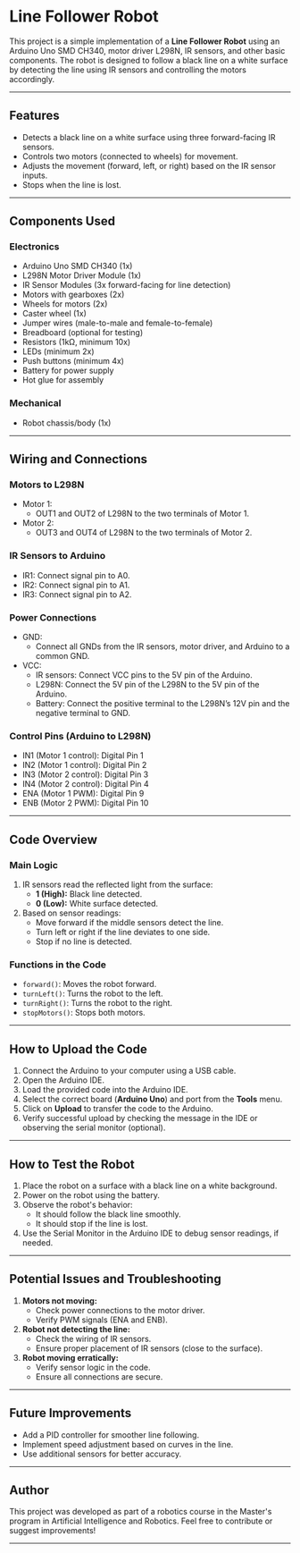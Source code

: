 # Line Follower Robot

This project is a simple implementation of a **Line Follower Robot** using an Arduino Uno SMD CH340, motor driver L298N, IR sensors, and other basic components. The robot is designed to follow a black line on a white surface by detecting the line using IR sensors and controlling the motors accordingly.

---

## **Features**
- Detects a black line on a white surface using three forward-facing IR sensors.
- Controls two motors (connected to wheels) for movement.
- Adjusts the movement (forward, left, or right) based on the IR sensor inputs.
- Stops when the line is lost.

---

## **Components Used**

### **Electronics**
- Arduino Uno SMD CH340 (1x)
- L298N Motor Driver Module (1x)
- IR Sensor Modules (3x forward-facing for line detection)
- Motors with gearboxes (2x)
- Wheels for motors (2x)
- Caster wheel (1x)
- Jumper wires (male-to-male and female-to-female)
- Breadboard (optional for testing)
- Resistors (1kΩ, minimum 10x)
- LEDs (minimum 2x)
- Push buttons (minimum 4x)
- Battery for power supply
- Hot glue for assembly

### **Mechanical**
- Robot chassis/body (1x)

---

## **Wiring and Connections**

### **Motors to L298N**
- Motor 1:
  - OUT1 and OUT2 of L298N to the two terminals of Motor 1.
- Motor 2:
  - OUT3 and OUT4 of L298N to the two terminals of Motor 2.

### **IR Sensors to Arduino**
- IR1: Connect signal pin to A0.
- IR2: Connect signal pin to A1.
- IR3: Connect signal pin to A2.

### **Power Connections**
- GND:
  - Connect all GNDs from the IR sensors, motor driver, and Arduino to a common GND.
- VCC:
  - IR sensors: Connect VCC pins to the 5V pin of the Arduino.
  - L298N: Connect the 5V pin of the L298N to the 5V pin of the Arduino.
  - Battery: Connect the positive terminal to the L298N’s 12V pin and the negative terminal to GND.

### **Control Pins (Arduino to L298N)**
- IN1 (Motor 1 control): Digital Pin 1
- IN2 (Motor 1 control): Digital Pin 2
- IN3 (Motor 2 control): Digital Pin 3
- IN4 (Motor 2 control): Digital Pin 4
- ENA (Motor 1 PWM): Digital Pin 9
- ENB (Motor 2 PWM): Digital Pin 10

---

## **Code Overview**

### **Main Logic**
1. IR sensors read the reflected light from the surface:
   - **1 (High):** Black line detected.
   - **0 (Low):** White surface detected.
2. Based on sensor readings:
   - Move forward if the middle sensors detect the line.
   - Turn left or right if the line deviates to one side.
   - Stop if no line is detected.

### **Functions in the Code**
- `forward()`: Moves the robot forward.
- `turnLeft()`: Turns the robot to the left.
- `turnRight()`: Turns the robot to the right.
- `stopMotors()`: Stops both motors.

---

## **How to Upload the Code**
1. Connect the Arduino to your computer using a USB cable.
2. Open the Arduino IDE.
3. Load the provided code into the Arduino IDE.
4. Select the correct board (**Arduino Uno**) and port from the **Tools** menu.
5. Click on **Upload** to transfer the code to the Arduino.
6. Verify successful upload by checking the message in the IDE or observing the serial monitor (optional).

---

## **How to Test the Robot**
1. Place the robot on a surface with a black line on a white background.
2. Power on the robot using the battery.
3. Observe the robot's behavior:
   - It should follow the black line smoothly.
   - It should stop if the line is lost.
4. Use the Serial Monitor in the Arduino IDE to debug sensor readings, if needed.

---

## **Potential Issues and Troubleshooting**
1. **Motors not moving:**
   - Check power connections to the motor driver.
   - Verify PWM signals (ENA and ENB).
2. **Robot not detecting the line:**
   - Check the wiring of IR sensors.
   - Ensure proper placement of IR sensors (close to the surface).
3. **Robot moving erratically:**
   - Verify sensor logic in the code.
   - Ensure all connections are secure.

---

## **Future Improvements**
- Add a PID controller for smoother line following.
- Implement speed adjustment based on curves in the line.
- Use additional sensors for better accuracy.

---

## **Author**
This project was developed as part of a robotics course in the Master's program in Artificial Intelligence and Robotics. Feel free to contribute or suggest improvements!

---


